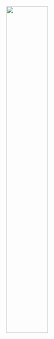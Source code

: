 

<img align ="left" width = "47%" src = "https://github-readme-stats.vercel.app/api?username=Shweta2254&show_icons=true&theme=radical"/>
<!-- <img align = "left" width = "47%" src = "https://github-readme-stats.vercel.app/api/top-langs/?username=Shweta2254&layout=compact"/> -->

<!-- ![header](https://capsule-render.vercel.app/api?type=wave&color=gradient&height=300&section=footer&text=capsule%20render&fontSize=90) -->


